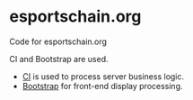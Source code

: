 # esportschain.org
Code for esportschain.org

CI and Bootstrap are used.  
- [CI](https://github.com/bcit-ci/CodeIgniter) is used to process server business logic.
- [Bootstrap](https://github.com/twbs/bootstrap) for front-end display processing.
